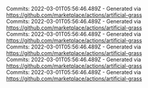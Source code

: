Commits: 2022-03-01T05:56:46.489Z - Generated via https://github.com/marketplace/actions/artificial-grass
<br>
Commits: 2022-03-01T05:56:46.489Z - Generated via https://github.com/marketplace/actions/artificial-grass
<br>
Commits: 2022-03-01T05:56:46.489Z - Generated via https://github.com/marketplace/actions/artificial-grass
<br>
Commits: 2022-03-01T05:56:46.489Z - Generated via https://github.com/marketplace/actions/artificial-grass
<br>
Commits: 2022-03-01T05:56:46.489Z - Generated via https://github.com/marketplace/actions/artificial-grass
<br>
Commits: 2022-03-01T05:56:46.489Z - Generated via https://github.com/marketplace/actions/artificial-grass
<br>
